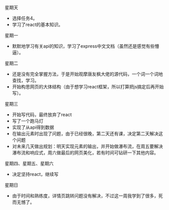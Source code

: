 星期天

+ 选择任务4。
+ 学习了react的基本知识。

星期一
+ 默默地学习有关api的知识，学习了express中文文档（虽然还是感觉有些懵逼）。

星期二
+ 还是没有完全掌握方法，于是开始观摩唐友枫大佬的源代码，一个词一个词地查找，学习。
+ 开始构思网页的大体结构（由于想学习react框架，所以打算把js搞定后再开始写）。

星期三
+ 开始写代码，最终放弃了react
+ 写了一个跑马灯
+ 实现了从api得到数据
+ 在输出元素时出现了问题，由于已经很晚，第二天还有课，决定第二天解决这个问题
+ 对未来几天做出规划：明天实现元素的输出，并开始做瀑布流，在周五要解决瀑布流和响应式，周六做最后的网页美化，若有时间可钻研一下其他内容。

星期四、星期五、星期六
+ 决定坚持react，继续写

星期日
+ 由于时间和熟练度，详情页跳转问题没有解决，不过这一周我学到了很多，死而无憾了。
